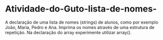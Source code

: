 # Atividade-do-Guto-lista-de-nomes-
A declaração de uma lista de nomes (strings) de alunos, como por exemplo João, Maria, Pedro e Ana. Imprima os nomes através de uma estrutura de repetição. Na declaração do array experimente utilizar array().
